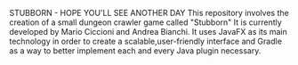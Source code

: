 STUBBORN - HOPE YOU'LL SEE ANOTHER DAY
This repository involves the creation of a small dungeon crawler game called "Stubborn"
It is currently developed by Mario Ciccioni and Andrea Bianchi.
It uses JavaFX as its main technology in order to create a scalable,user-friendly interface
and Gradle as a way to better implement each and every Java plugin necessary.